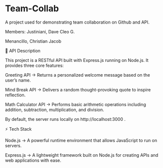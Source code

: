 # Team-Collab
A project used for demonstrating team collaboration on Github and API.

Members:
Justiniani, Dave Cleo G.

Menancillo, Christian Jacob

📌 API Description

This project is a RESTful API built with Express.js running on Node.js. It provides three core features:

Greeting API → Returns a personalized welcome message based on the user’s name.

Mind Break API → Delivers a random thought-provoking quote to inspire reflection.

Math Calculator API → Performs basic arithmetic operations including addition, subtraction, multiplication, and division.

By default, the server runs locally on http://localhost:3000
.

⚡ Tech Stack

Node.js → A powerful runtime environment that allows JavaScript to run on servers.

Express.js → A lightweight framework built on Node.js for creating APIs and web applications with ease.

